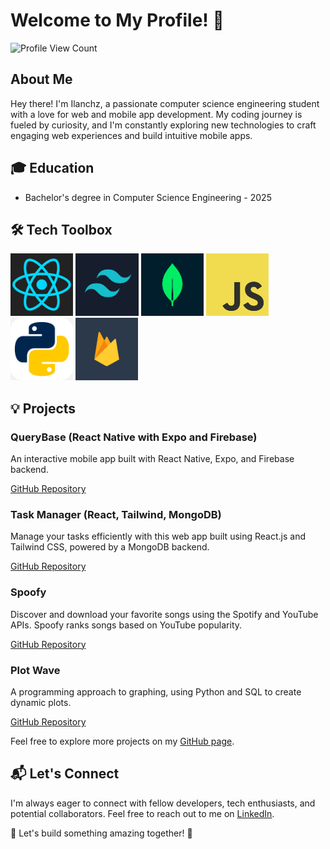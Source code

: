 # Welcome to My Profile! 🚀

![Profile View Count](https://komarev.com/ghpvc/?username=Ilanchz&label=Profile-View-Count)

## About Me

Hey there! I'm Ilanchz, a passionate computer science engineering student with a love for web and mobile app development. My coding journey is fueled by curiosity, and I'm constantly exploring new technologies to craft engaging web experiences and build intuitive mobile apps.

## 🎓 Education

- Bachelor's degree in Computer Science Engineering - 2025

## 🛠️ Tech Toolbox

![React Logo](logos/react_logo.png) ![Tailwind CSS Logo](logos/tailwind.jpg) ![MongoDB Logo](logos/mongo.jpg) ![JavaScript Logo](logos/javascript.jpg) ![Python Logo](logos/python.jpg) ![Firebase Logo](logos/firebase.png)

## 💡 Projects

### QueryBase (React Native with Expo and Firebase)

An interactive mobile app built with React Native, Expo, and Firebase backend.

[GitHub Repository](https://github.com/Ilanchz/QueryBase---React-Native-Application)

### Task Manager (React, Tailwind, MongoDB)

Manage your tasks efficiently with this web app built using React.js and Tailwind CSS, powered by a MongoDB backend.

[GitHub Repository](https://github.com/Ilanchz/Task-Manager)

### Spoofy

Discover and download your favorite songs using the Spotify and YouTube APIs. Spoofy ranks songs based on YouTube popularity.

[GitHub Repository](https://github.com/Ilanchz/Spoofy)

### Plot Wave

A programming approach to graphing, using Python and SQL to create dynamic plots.

[GitHub Repository](https://github.com/Ilanchz/Plot-Wave-A-programming-approach-to-graphing)


Feel free to explore more projects on my [GitHub page](https://github.com/Ilanchz).

## 📬 Let's Connect

I'm always eager to connect with fellow developers, tech enthusiasts, and potential collaborators. Feel free to reach out to me on [LinkedIn](https://www.linkedin.com/in/ilanchezhiyan-v-78876326a/).

🌟 Let's build something amazing together! 🌟
